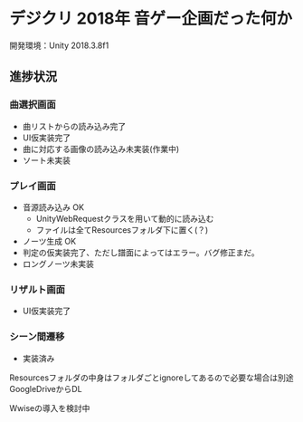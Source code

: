 # デジクリ 2018年 音ゲー企画だった何か

開発環境：Unity 2018.3.8f1

## 進捗状況
### 曲選択画面
 - 曲リストからの読み込み完了
 - UI仮実装完了
 - 曲に対応する画像の読み込み未実装(作業中)
 - ソート未実装

### プレイ画面
 - 音源読み込み OK
    - UnityWebRequestクラスを用いて動的に読み込む
    - ファイルは全てResourcesフォルダ下に置く(？)
 - ノーツ生成 OK
 - 判定の仮実装完了、ただし譜面によってはエラー。バグ修正まだ。
 - ロングノーツ未実装
		
### リザルト画面
 - UI仮実装完了

### シーン間遷移
 - 実装済み

Resourcesフォルダの中身はフォルダごとignoreしてあるので必要な場合は別途GoogleDriveからDL

Wwiseの導入を検討中

